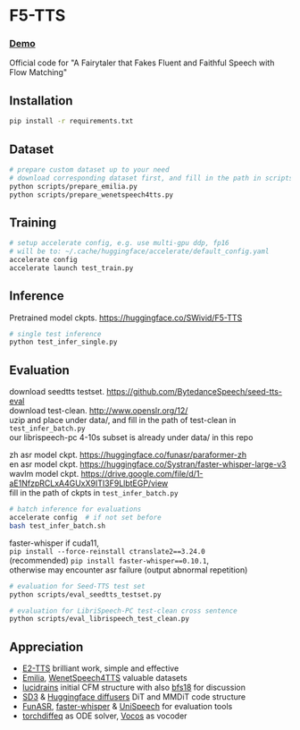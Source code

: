 
# F5-TTS
### <a href="https://swivid.github.io/F5-TTS/">Demo</a>
Official code for "A Fairytaler that Fakes Fluent and Faithful Speech with Flow Matching"

## Installation

```bash
pip install -r requirements.txt
```

## Dataset

```bash
# prepare custom dataset up to your need
# download corresponding dataset first, and fill in the path in scripts
python scripts/prepare_emilia.py
python scripts/prepare_wenetspeech4tts.py
```

## Training

```bash
# setup accelerate config, e.g. use multi-gpu ddp, fp16
# will be to: ~/.cache/huggingface/accelerate/default_config.yaml     
accelerate config
accelerate launch test_train.py
```

## Inference
Pretrained model ckpts. https://huggingface.co/SWivid/F5-TTS
```bash
# single test inference
python test_infer_single.py
```


## Evaluation

download seedtts testset. https://github.com/BytedanceSpeech/seed-tts-eval \
download test-clean. http://www.openslr.org/12/ \
uzip and place under data/, and fill in the path of test-clean in `test_infer_batch.py` \
our librispeech-pc 4-10s subset is already under data/ in this repo

zh asr model ckpt. https://huggingface.co/funasr/paraformer-zh \
en asr model ckpt. https://huggingface.co/Systran/faster-whisper-large-v3 \
wavlm model ckpt. https://drive.google.com/file/d/1-aE1NfzpRCLxA4GUxX9ITI3F9LlbtEGP/view \
fill in the path of ckpts in `test_infer_batch.py`
```bash
# batch inference for evaluations
accelerate config  # if not set before
bash test_infer_batch.sh
```

faster-whisper if cuda11,     
`pip install --force-reinstall ctranslate2==3.24.0`  
(recommended) `pip install faster-whisper==0.10.1`,     
otherwise may encounter asr failure (output abnormal repetition)
```bash
# evaluation for Seed-TTS test set
python scripts/eval_seedtts_testset.py

# evaluation for LibriSpeech-PC test-clean cross sentence
python scripts/eval_librispeech_test_clean.py
```

## Appreciation

- <a href="https://arxiv.org/abs/2406.18009">E2-TTS</a> brilliant work, simple and effective
- <a href="https://arxiv.org/abs/2407.05361">Emilia</a>, <a href="https://arxiv.org/abs/2406.05763">WenetSpeech4TTS</a> valuable datasets
- <a href="https://github.com/lucidrains/e2-tts-pytorch">lucidrains</a> initial CFM structure</a> with also <a href="https://github.com/bfs18">bfs18</a> for discussion</a>
- <a href="https://arxiv.org/abs/2403.03206">SD3</a> & <a href="https://github.com/huggingface/diffusers">Huggingface diffusers</a> DiT and MMDiT code structure
- <a href="https://github.com/modelscope/FunASR">FunASR</a>, <a href="https://github.com/SYSTRAN/faster-whisper">faster-whisper</a> & <a href="https://github.com/microsoft/UniSpeech">UniSpeech</a> for evaluation tools
- <a href="https://github.com/rtqichen/torchdiffeq">torchdiffeq</a> as ODE solver, <a href="https://huggingface.co/charactr/vocos-mel-24khz">Vocos</a> as vocoder